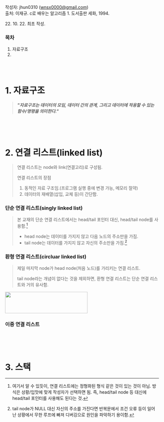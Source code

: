 작성자: jhun0310 (wnsx0000@gmail.com)<br>
출처: 이재규. c로 배우는 알고리즘 1. 도서출판 세화, 1994.

22\. 10\. 22\. 최초 작성.

### 목차
1. 자료구조
2.

<br>
<br>

# 1. 자료구조

> ***"자료구조는 데이터의 모임, 데이터 간의 관계, 그리고 데이터에 적용할 수 있는 함수/명령을 의미한다."***

<br>
<br>
<br>

# 2. 연결 리스트(linked list)

> 연결 리스트는 node와 link(연결고리)로 구성됨.
>
> 연결 리스트의 장점
>   1. 동적인 자료 구조임.(프로그램 실행 중에 변경 가능, 메모리 절약)
>   2. 데이터의 재배열(삽입, 교체 등)이 간단함.

### 단순 연결 리스트(singly linked list)

> 본 교재의 단순 연결 리스트에서는 head/tail 포인터 대신, head/tail node를 사용함.[^2-1]<br>
> - head node는 데이터를 가지지 않고 다음 노드의 주소만을 가짐.<br>
> - tail node는 데이터를 가지지 않고 자신의 주소만을 가짐.[^2-2]

### 환형 연결 리스트(circluar linked list)

> 제일 마지막 node가 head node(처음 노드)를 가리키는 연결 리스트.
>
> tail node라는 개념이 없다는 것을 제외하면, 환형 연결 리스트는 단순 연결 리스트와 거의 유사함. 

<img src="https://static.packt-cdn.com/products/9781788623872/graphics/6879665f-8b34-4c46-a85f-2cdbaddc4e19.png" width="270" height="70" />

### 이중 연결 리스트

<br>
<br>
<br>

# 3. 스택



[^2-1]: 여기서 알 수 있듯이, 연결 리스트에는 정형화된 형식 같은 것이 있는 것이 아님. 방식은 상황/입맛에 맞게 작성자가 선택하면 됨. 즉, head/tail node 등 대신에 head/tail 포인터를 사용해도 된다는 것.
[^2-2]: tail node가 NULL 대신 자신의 주소를 가진다면 반복문에서 조건 오류 등이 일어난 상황에서 무한 루프에 빠져 디버깅으로 원인을 파악하기 용이함.